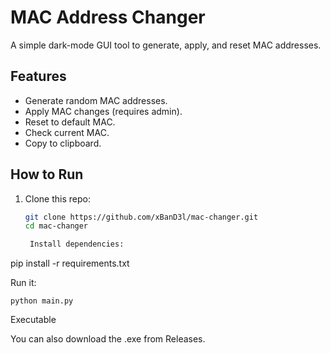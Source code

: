 # MAC Address Changer

A simple dark-mode GUI tool to generate, apply, and reset MAC addresses.

## Features
- Generate random MAC addresses.
- Apply MAC changes (requires admin).
- Reset to default MAC.
- Check current MAC.
- Copy to clipboard.

## How to Run
1. Clone this repo:  
   ```bash
   git clone https://github.com/xBanD3l/mac-changer.git
   cd mac-changer

    Install dependencies:

pip install -r requirements.txt

Run it:

    python main.py

Executable

You can also download the .exe from Releases.
